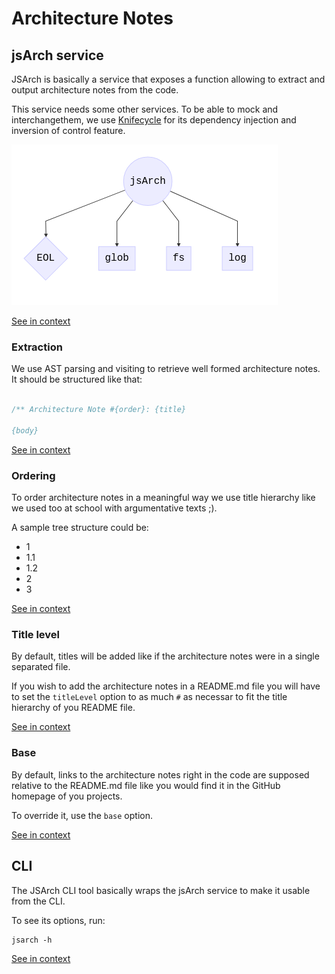 <!--
# This file is automatically generated by the `jsarch`
# module. Do not change it elsewhere, changes would
# be overriden.
-->
# Architecture Notes



## jsArch service

JSArch is basically a service that exposes a function allowing
 to extract and output architecture notes from the code.

This service needs some other services. To be able to mock and
 interchangethem, we use
 [Knifecycle](https://github.com/nfroidure/knifecycle) for its
 dependency injection and inversion of control feature.

![Dependencies Graph](./DEPENDENCIES.mmd.png)

[See in context](./src/jsarch.js#L54-L65)



### Extraction

We use AST parsing and visiting to retrieve well formed
architecture notes. It should be structured like that:
```js

/** Architecture Note #{order}: {title}

{body}
```

[See in context](./src/jsarch.js#L166-L176)



### Ordering

To order architecture notes in a meaningful way we
 use title hierarchy like we used too at school with
 argumentative texts ;).

A sample tree structure could be:
- 1
- 1.1
- 1.2
- 2
- 3

[See in context](./src/compareNotes.js#L8-L21)



### Title level

By default, titles will be added like if the architecture
 notes were in a single separated file.

If you wish to add the architecture notes in a README.md file
 you will have to set the `titleLevel` option to as much `#`
 as necessar to fit the title hierarchy of you README file.

[See in context](./src/jsarch.js#L29-L37)



### Base

By default, links to the architecture notes right in the code
 are supposed relative to the README.md file like you would
 find it in the GitHub homepage of you projects.

To override it, use the `base` option.

[See in context](./src/jsarch.js#L41-L49)



## CLI

The JSArch CLI tool basically wraps the jsArch service
to make it usable from the CLI.

To see its options, run:
```
jsarch -h
```

[See in context](./bin/jsarch.js#L3-L12)

